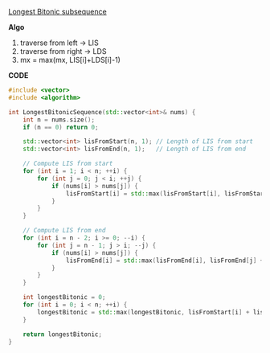 [Longest Bitonic subsequence](https://www.geeksforgeeks.org/problems/longest-bitonic-subsequence0824/1)

**Algo**

1. traverse from left -> LIS
2. traverse from right -> LDS
3. mx = max(mx, LIS[i]+LDS[i]-1)

**CODE**

```cpp
#include <vector>
#include <algorithm>

int LongestBitonicSequence(std::vector<int>& nums) {
    int n = nums.size();
    if (n == 0) return 0;

    std::vector<int> lisFromStart(n, 1); // Length of LIS from start
    std::vector<int> lisFromEnd(n, 1);   // Length of LIS from end

    // Compute LIS from start
    for (int i = 1; i < n; ++i) {
        for (int j = 0; j < i; ++j) {
            if (nums[i] > nums[j]) {
                lisFromStart[i] = std::max(lisFromStart[i], lisFromStart[j] + 1);
            }
        }
    }

    // Compute LIS from end
    for (int i = n - 2; i >= 0; --i) {
        for (int j = n - 1; j > i; --j) {
            if (nums[i] > nums[j]) {
                lisFromEnd[i] = std::max(lisFromEnd[i], lisFromEnd[j] + 1);
            }
        }
    }

    int longestBitonic = 0;
    for (int i = 0; i < n; ++i) {
        longestBitonic = std::max(longestBitonic, lisFromStart[i] + lisFromEnd[i] - 1);
    }

    return longestBitonic;
}
```
